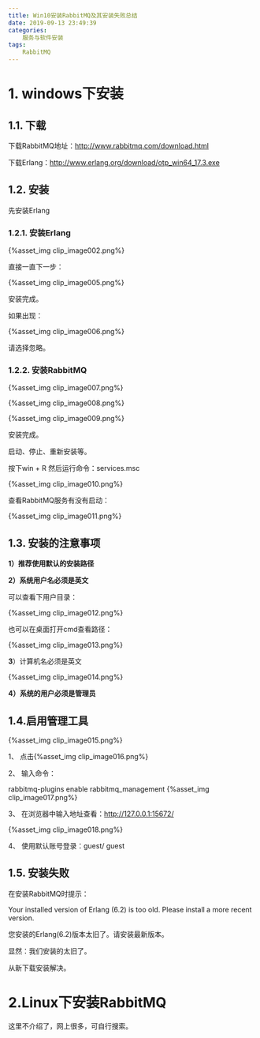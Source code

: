 ```yaml
---
title: Win10安装RabbitMQ及其安装失败总结
date: 2019-09-13 23:49:39
categories:
	服务与软件安装
tags:
	RabbitMQ
---
```


# 1. windows下安装

## 1.1. 下载

下载RabbitMQ地址：http://www.rabbitmq.com/download.html

下载Erlang：<http://www.erlang.org/download/otp_win64_17.3.exe>

## 1.2. 安装

先安装Erlang

### 1.2.1. 安装Erlang

{%asset_img clip_image002.png%}

直接一直下一步：

{%asset_img clip_image005.png%}

安装完成。

如果出现：

{%asset_img clip_image006.png%}

请选择忽略。

### 1.2.2. 安装RabbitMQ

{%asset_img clip_image007.png%}

{%asset_img clip_image008.png%}

{%asset_img clip_image009.png%}

安装完成。

启动、停止、重新安装等。

 

按下win + R 然后运行命令：services.msc

{%asset_img clip_image010.png%}

查看RabbitMQ服务有没有启动：

{%asset_img clip_image011.png%}

## 1.3. 安装的注意事项

**1）推荐使用默认的安装路径**

**2）系统用户名必须是英文**

可以查看下用户目录：

 {%asset_img clip_image012.png%}

也可以在桌面打开cmd查看路径：

{%asset_img clip_image013.png%}

**3**）计算机名必须是英文

{%asset_img clip_image014.png%}

**4）系统的用户必须是管理员**

 

## 1.4.启用管理工具

 {%asset_img clip_image015.png%}

1、 点击{%asset_img clip_image016.png%}

2、 输入命令：

rabbitmq-plugins enable rabbitmq_management
{%asset_img clip_image017.png%}

 

3、 在浏览器中输入地址查看：<http://127.0.0.1:15672/>

{%asset_img clip_image018.png%}

4、 使用默认账号登录：guest/ guest

## 1.5. 安装失败

在安装RabbitMQ时提示：

Your installed version of Erlang (6.2) is too old. Please install a more recent version.

您安装的Erlang(6.2)版本太旧了。请安装最新版本。

显然：我们安装的太旧了。

从新下载安装解决。



# 2.Linux下安装RabbitMQ

这里不介绍了，网上很多，可自行搜索。






